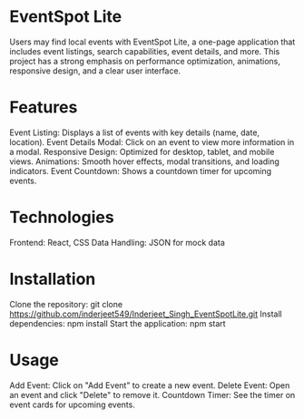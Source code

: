 # EventSpot Lite

Users may find local events with EventSpot Lite, a one-page application that includes event listings, search capabilities, event details, and more.
This project has a strong emphasis on performance optimization, animations, responsive design, and a clear user interface.

# Features
Event Listing: Displays a list of events with key details (name, date, location).
Event Details Modal: Click on an event to view more information in a modal.
Responsive Design: Optimized for desktop, tablet, and mobile views.
Animations: Smooth hover effects, modal transitions, and loading indicators.
Event Countdown: Shows a countdown timer for upcoming events.

# Technologies
Frontend: React, CSS
Data Handling: JSON for mock data

# Installation
Clone the repository: git clone https://github.com/inderjeet549/Inderjeet_Singh_EventSpotLite.git
Install dependencies: npm install
Start the application: npm start

# Usage
Add Event: Click on "Add Event" to create a new event.
Delete Event: Open an event and click "Delete" to remove it.
Countdown Timer: See the timer on event cards for upcoming events.
